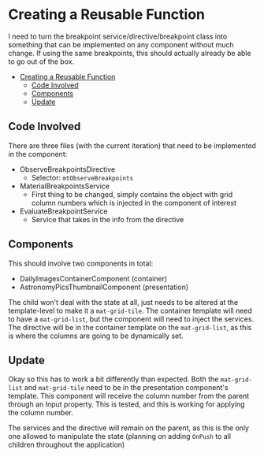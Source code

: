 # Creating a Reusable Function

I need to turn the breakpoint service/directive/breakpoint class into something that can be implemented on any component without much change.
If using the same breakpoints, this should actually already be able to go out of the box.

- [Creating a Reusable Function](#creating-a-reusable-function)
  - [Code Involved](#code-involved)
  - [Components](#components)
  - [Update](#update)

## Code Involved

There are three files (with the current iteration) that need to be implemented in the component:

- ObserveBreakpointsDirective
  - Selector: `mtObserveBreakpoints`
- MaterialBreakpointsService
  - First thing to be changed, simply contains the object with grid column numbers which is injected in the component of interest
- EvaluateBreakpointService
  - Service that takes in the info from the directive

## Components

This should involve two components in total:

- DailyImagesContainerComponent (container)
- AstronomyPicsThumbnailComponent (presentation)  

The child won't deal with the state at all, just needs to be altered at the template-level to make it a `mat-grid-tile`.
The container template will need to have a `mat-grid-list`, but the component will need to inject the services.
The directive will be in the container template on the `mat-grid-list`, as this is where the columns are going to be dynamically set.

## Update

Okay so this has to work a bit differently than expected.
Both the `mat-grid-list` and `mat-grid-tile` need to be in the presentation component's template.
This component will receive the column number from the parent through an Input property.
This is tested, and this is working for applying the column number.  

The services and the directive will remain on the parent, as this is the only one allowed to manipulate the state (planning on adding `OnPush` to all children throughout the application)
